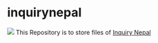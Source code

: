 # inquirynepal
<img src="https://img.shields.io/badge/total%20listings-53659-informational">
This Repository is to store files of <a href="https://inquirynepal.com">Inquiry Nepal</a>
